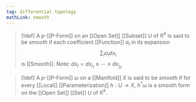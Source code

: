 ```yaml
---
tag: differential topology
mathLink: smooth
---
```

>[!def]
>A $p$-[[P-Form]] on an [[Open Set]] [[Subset]] $U$ of $\mathbb{R}^{k}$ is said to be *smooth* if each coefficient [[Function]] $a_{I}$ in its expansion $$\sum_{I}a_{I}dx_{I}$$is [[Smooth]]. Note: $dx_{I}=dx_{i_{1}}\land\cdots\land dx_{i_{p}}$

>[!def]
>A $p$-[[P-Form]] $\omega$ on a [[Manifold]] $X$ is said to be *smooth* if for every [[Local]] [[Parameterization]] $h:U \rightarrow X$, $h^{*}\omega$ is a smooth form on the [[Open Set]] [[Set]] $U$ of $\mathbb{R}^{k}$.